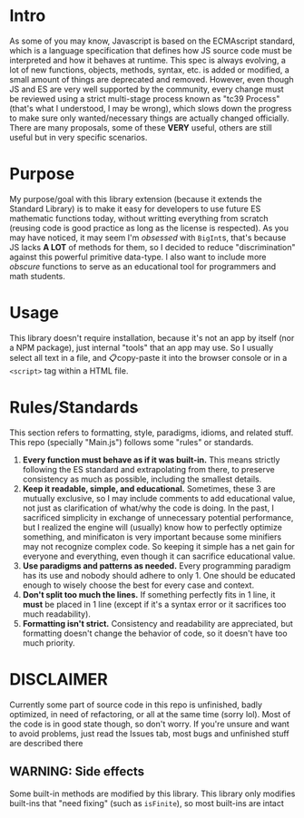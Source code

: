 # Intro
As some of you may know, Javascript is based on the ECMAscript standard, which is a language specification that defines how JS source code must be interpreted and how it behaves at runtime. This spec is always evolving, a lot of new functions, objects, methods, syntax, etc. is added or modified, a small amount of things are deprecated and removed. However, even though JS and ES are very well supported by the community, every change must be reviewed using a strict multi-stage process known as "tc39 Process" (that's what I understood, I may be wrong), which slows down the progress to make sure only wanted/necessary things are actually changed officially. There are many proposals, some of these **VERY** useful, others are still useful but in very specific scenarios.

# Purpose
My purpose/goal with this library extension (because it extends the Standard Library) is to make it easy for developers to use future ES mathematic functions today, without writting everything from scratch (reusing code is good practice as long as the license is respected). As you may have noticed, it may seem I'm *obsessed* with `BigInt`s, that's because JS lacks **A LOT** of methods for them, so I decided to reduce "discrimination" against this powerful primitive data-type. I also want to include more *obscure* functions to serve as an educational tool for programmers and math students.

# Usage
This library doesn't require installation, because it's not an app by itself (nor a NPM package), just internal "tools" that an app may use. So I usually select all text in a file, and 📋copy-paste it into the browser console or in a `<script>` tag within a HTML file.

# Rules/Standards
This section refers to formatting, style, paradigms, idioms, and related stuff. This repo (specially "Main.js") follows some "rules" or standards.
1. **Every function must behave as if it was built-in.** This means strictly following the ES standard and extrapolating from there, to preserve consistency as much as possible, including the smallest details.
2. **Keep it readable, simple, and educational.** Sometimes, these 3 are mutually exclusive, so I may include comments to add educational value, not just as clarification of what/why the code is doing. In the past, I sacrificed simplicity in exchange of unnecessary potential performance, but I realized the engine will (usually) know how to perfectly optimize something, and minificaton is very important because some minifiers may not recognize complex code. So keeping it simple has a net gain for everyone and everything, even though it can sacrifice educational value.
3. **Use paradigms and patterns as needed.** Every programming paradigm has its use and nobody should adhere to only 1. One should be educated enough to wisely choose the best for every case and context.
4. **Don't split too much the lines.** If something perfectly fits in 1 line, it **must** be placed in 1 line (except if it's a syntax error or it sacrifices too much readability).
5. **Formatting isn't strict.** Consistency and readability are appreciated, but formatting doesn't change the behavior of code, so it doesn't have too much priority.

# DISCLAIMER
Currently some part of source code in this repo is unfinished, badly optimized, in need of refactoring, or all at the same time (sorry lol). Most of the code is in good state though, so don't worry. If you're unsure and want to avoid problems, just read the Issues tab, most bugs and unfinished stuff are described there

## WARNING: Side effects
Some built-in methods are modified by this library. This library only modifies built-ins that "need fixing" (such as `isFinite`), so most built-ins are intact
